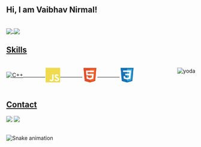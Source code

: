 ## Hi, I am Vaibhav Nirmal! 
</br>

 <div>
  <a href="https://github.com/Vaibhav0810">
   <img align="center" height="170" src="https://github-readme-stats.vercel.app/api/top-langs/?username=Vaibhav0810&layout=compact&langs_count=16&theme=dracula"/>
  <img align="center" src="https://github-readme-stats.vercel.app/api?username=Vaibhav0810&show_icons=true&theme=dracula&include_all_commits=true&count_private=true&hide=issues"/>
</div>
 
 ## Skills
<div style="display: inline_block"><br>
  <img height="40" align="center" alt="C++" height="30" width="40" src"https://raw.githubusercontent.com/isocpp/logos/64ef037049f87ac74875dbe72695e59118b52186/cpp_logo.svg">
 &nbsp;&nbsp;&nbsp;&nbsp;&nbsp;&nbsp;&nbsp;&nbsp;&nbsp;&nbsp;&nbsp;&nbsp;&nbsp;
  <img height="40" align="center" alt="Js" height="30" width="40" src="https://raw.githubusercontent.com/devicons/devicon/master/icons/javascript/javascript-plain.svg">
 &nbsp;&nbsp;&nbsp;&nbsp;&nbsp;&nbsp;&nbsp;&nbsp;&nbsp;&nbsp;&nbsp;&nbsp;&nbsp;
  
  <img height="40" align="center" alt="HTML" height="30" width="40" src="https://raw.githubusercontent.com/devicons/devicon/master/icons/html5/html5-original.svg">
 &nbsp;&nbsp;&nbsp;&nbsp;&nbsp;&nbsp;&nbsp;&nbsp;&nbsp;&nbsp;&nbsp;&nbsp;&nbsp;
  <img height="40" align="center" alt="CSS" height="30" width="40" src="https://raw.githubusercontent.com/devicons/devicon/master/icons/css3/css3-original.svg">
  <img align="right" height="180em" alt="yoda" src="https://media.giphy.com/media/l44Qqz6gO6JiVV3pu/giphy.gif">
</div>
  
</br>

## Contact 
<div> 
  <a href="https://www.linkedin.com/in/vaibhav-nirmal-665a641a5/" target="_blank"><img src="https://img.shields.io/badge/-LinkedIn-%230077B5?style=for-the-badge&logo=linkedin&logoColor=white" target="_blank"></a> 
  <a href = "mailto: nirmal.vaibhav08@gmail.com"><img src="https://img.shields.io/badge/-Gmail-%23333?style=for-the-badge&logo=gmail&logoColor=white" target="_blank"></a>
 </br>
</br>
 
  ![Snake animation](https://github.com/Vaibhav0810/Vaibhav0810/blob/output/github-contribution-grid-snake.svg)
 
</div>
